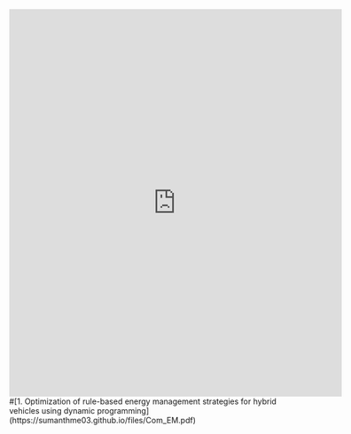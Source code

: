 

<embed src="https://sumanthme03.github.io/files/Com_EM.pdf" width="600" height="700" type='application/pdf'>
#[1. Optimization of rule-based energy management strategies for hybrid vehicles using dynamic programming](https://sumanthme03.github.io/files/Com_EM.pdf)
